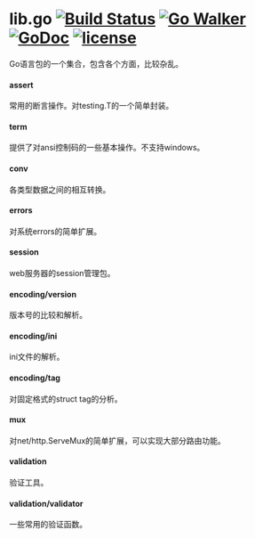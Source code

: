 lib.go [![Build Status](https://travis-ci.org/caixw/lib.go.svg?branch=master)](https://travis-ci.org/caixw/lib.go) [![Go Walker](http://gowalker.org/api/v1/badge)](http://gowalker.org/github.com/caixw/lib.go) [![GoDoc](https://godoc.org/github.com/caixw/lib.go/assert?status.svg)](https://godoc.org/github.com/caixw/lib.go) [![license](http://img.shields.io/badge/license-MIT-red.svg?style=flat)](https://github.com/caixw/lib.go/blob/master/LICENSE)
=====

Go语言包的一个集合，包含各个方面，比较杂乱。

#### assert
常用的断言操作。对testing.T的一个简单封装。

#### term
提供了对ansi控制码的一些基本操作。不支持windows。

#### conv
各类型数据之间的相互转换。

#### errors
对系统errors的简单扩展。

#### session
web服务器的session管理包。

#### encoding/version
版本号的比较和解析。

#### encoding/ini
ini文件的解析。

#### encoding/tag
对固定格式的struct tag的分析。

#### mux
对net/http.ServeMux的简单扩展，可以实现大部分路由功能。

#### validation
验证工具。

#### validation/validator
一些常用的验证函数。

